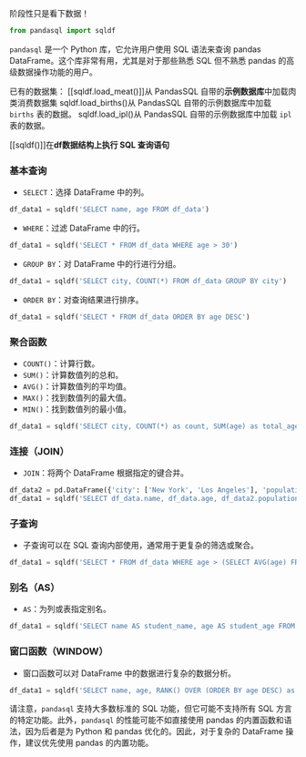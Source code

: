阶段性只是看下数据！

```python
from pandasql import sqldf
```

`pandasql` 是一个 Python 库，它允许用户使用 SQL 语法来查询 pandas DataFrame。这个库非常有用，尤其是对于那些熟悉 SQL 但不熟悉 pandas 的高级数据操作功能的用户。

已有的数据集：
[[sqldf.load_meat()]]从 PandasSQL 自带的**示例数据库**中加载肉类消费数据集
sqldf.load_births()从 PandasSQL 自带的示例数据库中加载 `births` 表的数据。
sqldf.load_ipl()从 PandasSQL 自带的示例数据库中加载 `ipl` 表的数据。


[[sqldf()]]在**df数据结构上执行 SQL 查询语句** 
### 基本查询
- `SELECT`：选择 DataFrame 中的列。
```python
df_data1 = sqldf('SELECT name, age FROM df_data')
```
- `WHERE`：过滤 DataFrame 中的行。
```python
df_data1 = sqldf('SELECT * FROM df_data WHERE age > 30')
```
- `GROUP BY`：对 DataFrame 中的行进行分组。
```python
df_data1 = sqldf('SELECT city, COUNT(*) FROM df_data GROUP BY city')
```
- `ORDER BY`：对查询结果进行排序。
```python
df_data1 = sqldf('SELECT * FROM df_data ORDER BY age DESC')
```
### 聚合函数
- `COUNT()`：计算行数。
- `SUM()`：计算数值列的总和。
- `AVG()`：计算数值列的平均值。
- `MAX()`：找到数值列的最大值。
- `MIN()`：找到数值列的最小值。
```python
df_data1 = sqldf('SELECT city, COUNT(*) as count, SUM(age) as total_age FROM df_data GROUP BY city')
```
### 连接（JOIN）
- `JOIN`：将两个 DataFrame 根据指定的键合并。
```python
df_data2 = pd.DataFrame({'city': ['New York', 'Los Angeles'], 'population': [8600000, 3900000]})
df_data1 = sqldf('SELECT df_data.name, df_data.age, df_data2.population FROM df_data JOIN df_data2 ON df_data.city = df_data2.city')
```
### 子查询
- 子查询可以在 SQL 查询内部使用，通常用于更复杂的筛选或聚合。
```python
df_data1 = sqldf('SELECT * FROM df_data WHERE age > (SELECT AVG(age) FROM df_data)')
```
### 别名（AS）
- `AS`：为列或表指定别名。
```python
df_data1 = sqldf('SELECT name AS student_name, age AS student_age FROM df_data')
```
### 窗口函数（WINDOW）
- 窗口函数可以对 DataFrame 中的数据进行复杂的数据分析。
```python
df_data1 = sqldf('SELECT name, age, RANK() OVER (ORDER BY age DESC) as age_rank FROM df_data')
```
请注意，`pandasql` 支持大多数标准的 SQL 功能，但它可能不支持所有 SQL 方言的特定功能。此外，`pandasql` 的性能可能不如直接使用 pandas 的内置函数和语法，因为后者是为 Python 和 pandas 优化的。因此，对于复杂的 DataFrame 操作，建议优先使用 pandas 的内置功能。




